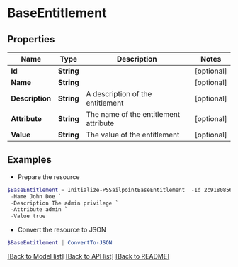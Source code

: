 # BaseEntitlement
## Properties

Name | Type | Description | Notes
------------ | ------------- | ------------- | -------------
**Id** | **String** |  | [optional] 
**Name** | **String** |  | [optional] 
**Description** | **String** | A description of the entitlement | [optional] 
**Attribute** | **String** | The name of the entitlement attribute | [optional] 
**Value** | **String** | The value of the entitlement | [optional] 

## Examples

- Prepare the resource
```powershell
$BaseEntitlement = Initialize-PSSailpointBaseEntitlement  -Id 2c91808568c529c60168cca6f90c1313 `
 -Name John Doe `
 -Description The admin privilege `
 -Attribute admin `
 -Value true
```

- Convert the resource to JSON
```powershell
$BaseEntitlement | ConvertTo-JSON
```

[[Back to Model list]](../README.md#documentation-for-models) [[Back to API list]](../README.md#documentation-for-api-endpoints) [[Back to README]](../README.md)

